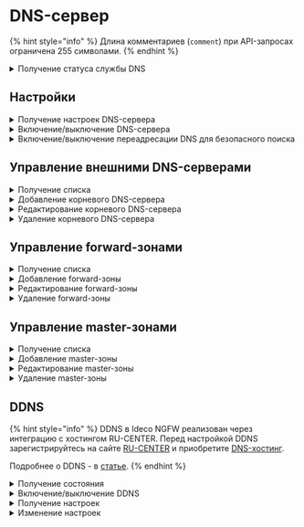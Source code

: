 # DNS-сервер

{% hint style="info" %}
Длина комментариев (`comment`) при API-запросах ограничена 255 символами.
{% endhint %}

<details>
<summary>Получение статуса службы DNS</summary>

```
GET /dns/status
```

**Ответ на успешный запрос:**

```json5
[
  {
    "name": "string",
    "status": "active" | "activating" | "deactivating" | "failed" | "inactive" | "reloading",
    "msg": ["string"]
  },
  ...
]
```

* `name` - название службы;
* `status` - состояние службы;
* `msg` - список ошибок. Может быть пустым.

</details>

## Настройки

<details>
<summary>Получение настроек DNS-сервера</summary>

```
GET /dns/settings
```

**Ответ на успешный запрос:**

```json5
{
	"intercept_enabled": "boolean" //(перехватывать DNS запросы на серверы в интернет)
}
```

</details>

<details>
<summary>Включение/выключение DNS-сервера</summary>

```
PUT /dns/settings
```

**Json-тело запроса:**

```json5
{
    "intercept_enabled": "boolean"
}
```

Ответ: 200 ОК

</details>

<details>
<summary>Включение/выключение переадресации DNS для безопасного поиска</summary>

### Получение настроек:

```
GET /dns/safesearch
```

Ответ на успешный запрос:

```json5
{
	"enabled": "boolean" //(переадресовывать DNS-запросы на безопасные домены поиска Google, Yandex, YouTube, Bing, DuckDuckGo, Qwant и Pixabay)
}
```

### Изменение настроек:

```
PUT /dns/safesearch
```

**Json-тело запроса:**

```json5
{
    "enabled": "boolean"
}
```

Ответ: 200 ОК

</details>

## Управление внешними DNS-серверами

<details>
<summary>Получение списка</summary>

```
GET /dns/zones/root
```

**Ответ на успешный запрос:**

```json5
[
    {
    "id": "string",
    "enabled": "boolean",
    "type": "ip" | "interface",
    "object": "string",
    "comment": "string"
},
...
]
```

* `id` - идентификатор объекта;
* `enabled` - элемент включен/выключен;
* `type` - принимает два значения:
  * `ip` - IP-адрес DNS-сервера, заданного вручную;
  * `interface` - ID алиаса подключения к провайдеру (DNS-серверы, выданные подключению). Тип алиаса - `isp`;
* `object` - сам объект - IP адрес, если тип `ip`, или ID алиаса подключения к провайдеру, если тип `interface`;
* `comment` - комментарий, может быть пустым, максимум 256 символов.

</details>

<details>
<summary>Добавление корневого DNS-сервера</summary>

```
POST /dns/zones/root
```

**Json-тело запроса:** 

```json5
{
    "enabled": "boolean",
    "type": "ip" | "interface",
    "object": "string",
    "comment": "string"
}
```

**Ответ на успешный запрос:**

```json5
{
    "id": "string"
}
```

</details>

<details>
<summary>Редактирование корневого DNS-сервера</summary>

```
PATCH /dns/zones/root/<id записи>
```

**Json-тело запроса (все или некоторые поля):** 

```json5
{
    "enabled": "boolean",
    "type": "ip" | "interface",
    "object": "string",
    "comment": "string"
}
```

Ответ: 200 ОК

</details>

<details>
<summary>Удаление корневого DNS-сервера</summary>

```
DELETE /dns/zones/root/<id записи>
```

Ответ: 200 ОК

</details>

## Управление forward-зонами

<details>
<summary>Получение списка</summary>

```
GET /dns/zones/forward
```

**Ответ на успешный запрос:**

```json5
[
    {
    "id": "string",
    "name": "string",
    "enabled": "boolean",
    "servers": ["string"],
    "comment": "string",
},
    ...
]
```

* `id` - идентификатор объекта;
* `name` - название зоны;
* `enabled` - зона включена/выключена;
* `servers` - список IP-адресов DNS-серверов, заданных вручную;
* `comment` - комментарий, может быть пустым, максимум 256 символов.

</details>

<details>
<summary>Добавление forward-зоны</summary>

```
POST /dns/zones/forward
```

**Json-тело запроса:**

```json5
{
    "name": "string",
    "enabled": "boolean",
    "servers": ["string"],
    "comment": "string"
}
```

**Ответ на успешный запрос:**

```json5
{
    "id": "string"
}
```

</details>

<details>
<summary>Редактирование forward-зоны</summary>

```
PATCH /dns/zones/forward/<id forward-зоны>
```

**Json-тело запроса (все или некоторые поля):** 

```json5
{
    "name": "string",
    "enabled": "boolean",
    "servers": ["string"],
    "comment": "string"
}
```

Ответ: 200 ОК

</details>

<details>
<summary>Удаление forward-зоны</summary>

```
DELETE /dns/zones/forward/<id forward-зоны>
```

Ответ: 200 ОК

</details>

## Управление master-зонами

<details>
<summary>Получение списка</summary>

```
GET /dns/zones/master
```

**Ответ на успешный запрос:**

```json5
[
    {
    "id": "string",
    "name": "string",
    "enabled": "boolean",
    "config": "string",
    "comment": "string",
},
    ...
]
```

* `id` - идентификатор объекта;
* `name` - уникальное название зоны, имеет вид домена example.com;
* `enabled` - зона включена/выключена;
* `config` - текст с параметрами зоны, не может быть пустым. Максимум 10000 символов;
* `comment` - комментарий, может быть пустым, максимум 256 символов.

Подробнее о формате записей для настройки master-зоны - в статье [Master-зоны](/settings/services/dns/master-zon.md).

</details>

<details>
<summary>Добавление master-зоны</summary>

```
POST /dns/zones/master
```

**Json-тело запроса:** 

```json5
{
    "name": "string",
    "enabled": "boolean",
    "config": "string",
    "comment": "string",
}
```

**Ответ на успешный запрос:**

```json5
{
    "id": "string"
}
```

</details>

<details>
<summary>Редактирование master-зоны</summary>

```
PATCH /dns/zones/master/<id master-зоны>
```

**Json-тело запроса (все или некоторые поля):** 

```json5
{
    "name": "string",
    "enabled": "boolean",
    "config": "string",
    "comment": "string",
}
```

Ответ: 200 ОК

</details>

<details>
<summary>Удаление master-зоны</summary>

```
DELETE /dns/zones/master/<id master-зоны>
```

Ответ: 200 ОК

</details>

## DDNS

{% hint style="info" %}
DDNS в Ideco NGFW реализован через интеграцию с хостингом RU-CENTER. Перед настройкой DDNS зарегистрируйтесь на сайте [RU-CENTER](https://www.nic.ru/) и приобретите [DNS-хостинг](https://www.nic.ru/catalog/for-domain-use/dns-hosting/).

Подробнее о DDNS - в [статье](/settings/services/dns/ddns.md).
{% endhint %}

<details>
<summary>Получение состояния</summary>

```
GET /dns/ddns/state
```

**Ответ на успешный запрос:**

```json5
{
    "enabled": false
}
```

</details>

<details>
<summary>Включение/выключение DDNS</summary>

```
PUT /dns/ddns/state
```

**Json-тело запроса:**

```json5
{
    "enabled": false
}
```

Ответ: 200 ОК

</details>

<details>
<summary>Получение настроек</summary>

```
GET /dns/ddns
```

**Ответ на успешный запрос:**

```json5
{
    "domain": "string",
    "service_login": "string",
    "service_password": "string"
}
```

* `domain` - домен, который администратор хочет видеть в адресной строке. Формат: `domain.com` (без `https://` и `www`);
* `service_login` - логин для доступа к API сервиса DDNS;
* `service_password` - пароль для доступа к API сервиса DDNS, длина - до 42 символов.

</details>

<details>
<summary>Изменение настроек</summary>

```
PUT /dns/ddns
```

**Json-тело запроса:**

```json5
{
    "domain": "string",
    "service_login": "string",
    "service_password": "string"
}
```

Ответ: 200 ОК

</details>
